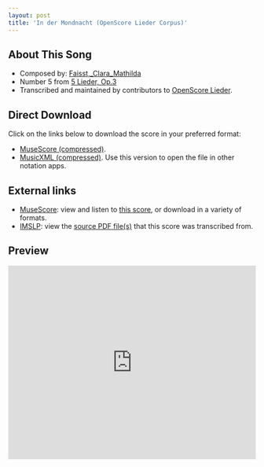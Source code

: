 ```yaml
---
layout: post
title: 'In der Mondnacht (OpenScore Lieder Corpus)'
---
```


## About This Song

- Composed by: [Faisst,_Clara_Mathilda](https://fourscoreandmore.org/openscore/lieder/Faisst,_Clara_Mathilda)
- Number 5 from [5 Lieder, Op.3](https://fourscoreandmore.org/openscore/lieder/Faisst,_Clara_Mathilda/5_Lieder,_Op.3)
- Transcribed and maintained by contributors to [OpenScore Lieder].

[OpenScore Lieder]: https://musescore.com/openscore-lieder-corpus

## Direct Download

Click on the links below to download the score in your preferred format:
- [MuseScore (compressed)](https://github.com/openscore/lieder/blob/main/scores/Faisst,_Clara_Mathilda/5_Lieder,_Op.3/5_In_der_Mondnacht/lc6260168.mscz?raw=true).
- [MusicXML (compressed)](https://github.com/openscore/lieder/blob/main/scores/Faisst,_Clara_Mathilda/5_Lieder,_Op.3/5_In_der_Mondnacht/lc6260168.mxl?raw=true). Use this version to open the file in other notation apps.

## External links

- [MuseScore]: view and listen to [this score][MuseScore], or download in a variety of formats.
- [IMSLP]: view the [source PDF file(s)][IMSLP] that this score was transcribed from.

[MuseScore]: https://musescore.com/score/6260168
[IMSLP]: https://imslp.org/wiki/Special:ReverseLookup/621599

## Preview

<iframe width="100%" height="394" src="https://musescore.com/openscore-lieder-corpus/scores/6260168/embed" frameborder="0" allowfullscreen allow="autoplay; fullscreen"></iframe>
